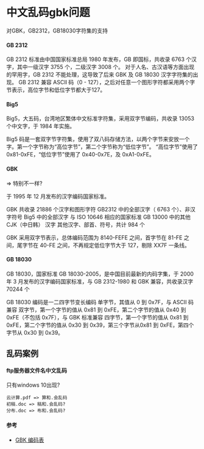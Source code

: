 # 中文乱码gbk问题

对GBK，GB2312，GB18030字符集的支持

#### GB 2312

GB 2312 标准由中国国家标准总局 1980 年发布，GB 即国标，共收录 6763 个汉字，其中一级汉字 3755 个，二级汉字 3008 个。
对于人名、古汉语等方面出现的罕用字，GB 2312 不能处理，这导致了后来 GBK 及 GB 18030 汉字字符集的出现。
GB 2312 兼容 ASCII 码（0 - 127），之后对任意一个图形字符都采用两个字节表示，高位字节和低位字节都大于127。

#### Big5

Big5，大五码，台湾地区繁体中文标准字符集，采用双字节编码，共收录 13053 个中文字，于 1984 年实施。

Big5 码是一套双字节字符集，使用了双八码存储方法，以两个字节来安放一个字。第一个字节称为“高位字节”，第二个字节称为“低位字节”。
“高位字节”使用了 0x81-0xFE，“低位字节”使用了 0x40-0x7E，及 0xA1-0xFE。


#### GBK

=> 特别不一样?

于 1995 年 12 月发布的汉字编码国家标准。

GBK 共收录 21886 个汉字和图形字符
GB2312 中的全部汉字（ 6763 个）、非汉字符号
Big5 中的全部汉字
与 ISO 10646 相应的国家标准 GB 13000 中的其他 CJK（中日韩） 汉字
其他汉字、部首、符号，共计 984 个

GBK 采用双字节表示，总体编码范围为 8140-FEFE 之间，首字节在 81-FE 之间，尾字节在 40-FE 之间，不再规定低位字节大于 127，剔除 XX7F 一条线。

#### GB 18030

GB 18030，国家标准 GB 18030-2005，是中国目前最新的内码字集，于 2000 年 3 月发布的汉字编码国家标准，与 GB 2312-1980 和 GBK 兼容，共收录汉字 70244 个

GB 18030 编码是一二四字节变长编码
单字节，其值从 0 到 0x7F，与 ASCII 码兼容
双字节，第一个字节的值从 0x81 到 0xFE，第二个字节的值从 0x40 到 0xFE（不包括 0x7F），与 GBK 标准兼容
四字节，第一个字节的值从 0x81 到 0xFE，第二个字节的值从 0x30 到 0x39，第三个字节从0x81 到 0xFE，第四个字节从 0x30 到 0x39。

## 乱码案例

#### ftp服务器文件名中文乱码


只有windows 10出现?
```
云计算.pdf => 算和.会乱码
初稿.doc => 稿和.会乱码?
分布.doc => 布和.会乱码?
```

#### 参考

- [GBK 编码表](https://toolhelper.cn/Encoding/GBK)
